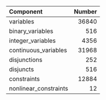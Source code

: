 | Component             |   Number |
|:----------------------|---------:|
| variables             |    36840 |
| binary_variables      |      516 |
| integer_variables     |     4356 |
| continuous_variables  |    31968 |
| disjunctions          |      252 |
| disjuncts             |      516 |
| constraints           |    12884 |
| nonlinear_constraints |       12 |